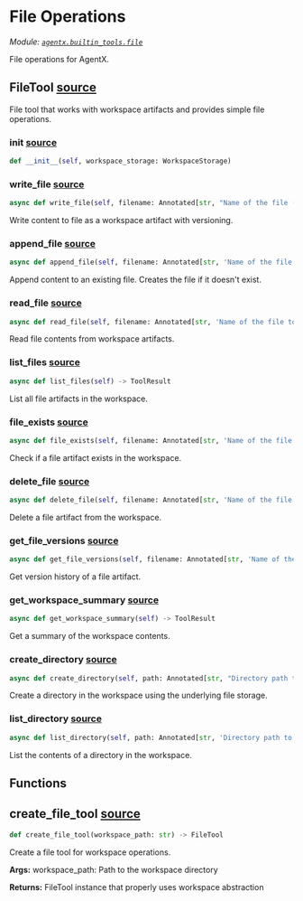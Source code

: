 # File Operations

*Module: [`agentx.builtin_tools.file`](https://github.com/dustland/agentx/blob/main/src/agentx/builtin_tools/file.py)*

File operations for AgentX.

## FileTool <a href="https://github.com/dustland/agentx/blob/main/src/agentx/builtin_tools/file.py#L17" class="source-link" title="View source code">source</a>

File tool that works with workspace artifacts and provides simple file operations.

### __init__ <a href="https://github.com/dustland/agentx/blob/main/src/agentx/builtin_tools/file.py#L20" class="source-link" title="View source code">source</a>

```python
def __init__(self, workspace_storage: WorkspaceStorage)
```
### write_file <a href="https://github.com/dustland/agentx/blob/main/src/agentx/builtin_tools/file.py#L34" class="source-link" title="View source code">source</a>

```python
async def write_file(self, filename: Annotated[str, "Name of the file (e.g., 'report.html', 'requirements.md')"], content: Annotated[str, 'Content to write to the file']) -> ToolResult
```

Write content to file as a workspace artifact with versioning.

### append_file <a href="https://github.com/dustland/agentx/blob/main/src/agentx/builtin_tools/file.py#L87" class="source-link" title="View source code">source</a>

```python
async def append_file(self, filename: Annotated[str, 'Name of the file to append to'], content: Annotated[str, 'Content to append to the file'], separator: Annotated[str, 'Separator between existing and new content (default: newline)'] = '\n') -> ToolResult
```

Append content to an existing file. Creates the file if it doesn't exist.

### read_file <a href="https://github.com/dustland/agentx/blob/main/src/agentx/builtin_tools/file.py#L147" class="source-link" title="View source code">source</a>

```python
async def read_file(self, filename: Annotated[str, 'Name of the file to read'], version: Annotated[Optional[str], 'Specific version to read (optional, defaults to latest)'] = None) -> ToolResult
```

Read file contents from workspace artifacts.

### list_files <a href="https://github.com/dustland/agentx/blob/main/src/agentx/builtin_tools/file.py#L184" class="source-link" title="View source code">source</a>

```python
async def list_files(self) -> ToolResult
```

List all file artifacts in the workspace.

### file_exists <a href="https://github.com/dustland/agentx/blob/main/src/agentx/builtin_tools/file.py#L246" class="source-link" title="View source code">source</a>

```python
async def file_exists(self, filename: Annotated[str, 'Name of the file to check']) -> ToolResult
```

Check if a file artifact exists in the workspace.

### delete_file <a href="https://github.com/dustland/agentx/blob/main/src/agentx/builtin_tools/file.py#L304" class="source-link" title="View source code">source</a>

```python
async def delete_file(self, filename: Annotated[str, 'Name of the file to delete'], version: Annotated[Optional[str], 'Specific version to delete (optional, deletes all versions if not specified)'] = None) -> ToolResult
```

Delete a file artifact from the workspace.

### get_file_versions <a href="https://github.com/dustland/agentx/blob/main/src/agentx/builtin_tools/file.py#L344" class="source-link" title="View source code">source</a>

```python
async def get_file_versions(self, filename: Annotated[str, 'Name of the file to get versions for']) -> ToolResult
```

Get version history of a file artifact.

### get_workspace_summary <a href="https://github.com/dustland/agentx/blob/main/src/agentx/builtin_tools/file.py#L407" class="source-link" title="View source code">source</a>

```python
async def get_workspace_summary(self) -> ToolResult
```

Get a summary of the workspace contents.

### create_directory <a href="https://github.com/dustland/agentx/blob/main/src/agentx/builtin_tools/file.py#L445" class="source-link" title="View source code">source</a>

```python
async def create_directory(self, path: Annotated[str, "Directory path to create (e.g., 'reports', 'data/sources')"]) -> ToolResult
```

Create a directory in the workspace using the underlying file storage.

### list_directory <a href="https://github.com/dustland/agentx/blob/main/src/agentx/builtin_tools/file.py#L484" class="source-link" title="View source code">source</a>

```python
async def list_directory(self, path: Annotated[str, 'Directory path to list (defaults to workspace root)'] = '') -> ToolResult
```

List the contents of a directory in the workspace.

## Functions

## create_file_tool <a href="https://github.com/dustland/agentx/blob/main/src/agentx/builtin_tools/file.py#L562" class="source-link" title="View source code">source</a>

```python
def create_file_tool(workspace_path: str) -> FileTool
```

Create a file tool for workspace operations.

**Args:**
    workspace_path: Path to the workspace directory

**Returns:**
    FileTool instance that properly uses workspace abstraction
